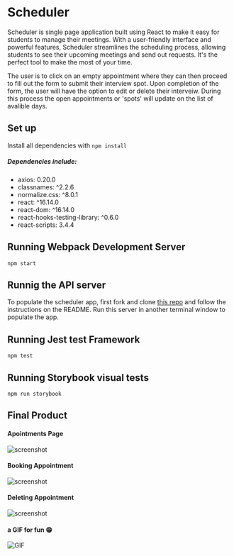 # Scheduler

Scheduler is single page application built using React to make it easy for students to manage their meetings. With a user-friendly interface and powerful features, Scheduler streamlines the scheduling process, allowing students to see their upcoming meetings and send out requests. It's the perfect tool to make the most of your time.

The user is to click on an empty appointment where they can then proceed to fill out the form to submit their interview spot. Upon completion of the form, the user will have the option to edit or delete their interveiw. During this process the open appointments or 'spots' will update on the list of avalible days.

## Set up

Install all dependencies with `npm install`

##### Dependencies include:

- axios: 0.20.0
- classnames: ^2.2.6
- normalize.css: ^8.0.1
- react: ^16.14.0
- react-dom: ^16.14.0
- react-hooks-testing-library: ^0.6.0
- react-scripts: 3.4.4

## Running Webpack Development Server

`npm start`

## Runnig the API server

To populate the scheduler app, first fork and clone [this repo](https://github.com/Cheryet/scheduler-api) and follow the instructions on the README. Run this server in another terminal window to populate the app.

## Running Jest test Framework

`npm test`

## Running Storybook visual tests

`npm run storybook`

## Final Product

#### Apointments Page

![screenshot](https://github.com/Cheryet/Scheduler/blob/master/docs/appointments.png)

#### Booking Appointment

![screenshot](https://github.com/Cheryet/Scheduler/blob/master/docs/book-appointment.png)

#### Deleting Appointment

![screenshot](https://github.com/Cheryet/Scheduler/blob/master/docs/delete-appointments.png)

#### a GIF for fun 😁

![GIF](https://github.com/Cheryet/Scheduler/blob/master/docs/scheduler-app.gif)
